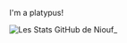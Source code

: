 
I'm a platypus!

![Les Stats GitHub de Niouf_](https://github-readme-stats.vercel.app/api?username=niouf07&show_icons=true&theme=tokyonight)
